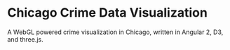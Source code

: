 
# Chicago Crime Data Visualization

A WebGL powered crime visualization in Chicago, written in Angular 2, D3, and three.js.

